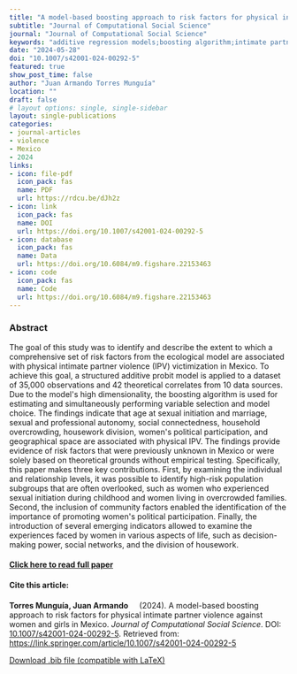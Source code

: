 ```yaml
---
title: "A model-based boosting approach to risk factors for physical intimate partner violence against women and girls in Mexico"
subtitle: "Journal of Computational Social Science" 
journal: "Journal of Computational Social Science" 
keywords: "additive regression models;boosting algorithm;intimate partner violence;physical violence;risk factors" 
date: "2024-05-28"
doi: "10.1007/s42001-024-00292-5"
featured: true
show_post_time: false
author: "Juan Armando Torres Munguía"
location: ""
draft: false
# layout options: single, single-sidebar
layout: single-publications
categories:
- journal-articles
- violence
- Mexico
- 2024
links:
- icon: file-pdf
  icon_pack: fas
  name: PDF
  url: https://rdcu.be/dJh2z 
- icon: link
  icon_pack: fas
  name: DOI
  url: https://doi.org/10.1007/s42001-024-00292-5
- icon: database
  icon_pack: fas
  name: Data
  url: https://doi.org/10.6084/m9.figshare.22153463
- icon: code
  icon_pack: fas
  name: Code
  url: https://doi.org/10.6084/m9.figshare.22153463
---
```

 


<h3 style="text-align: justify;"> Abstract </h3>
<p style="text-align: justify;"><p> The goal of this study was to identify and describe the extent to which a comprehensive set of risk factors from the ecological model are associated with physical intimate partner violence (IPV) victimization in Mexico. To achieve this goal, a structured additive probit model is applied to a dataset of 35,000 observations and 42 theoretical correlates from 10 data sources. Due to the model's high dimensionality, the boosting algorithm is used for estimating and simultaneously performing variable selection and model choice. The findings indicate that age at sexual initiation and marriage, sexual and professional autonomy, social connectedness, household overcrowding, housework division, women's political participation, and geographical space are associated with physical IPV. The findings provide evidence of risk factors that were previously unknown in Mexico or were solely based on theoretical grounds without empirical testing. Specifically, this paper makes three key contributions. First, by examining the individual and relationship levels, it was possible to identify high-risk population subgroups that are often overlooked, such as women who experienced sexual initiation during childhood and women living in overcrowded families. Second, the inclusion of community factors enabled the identification of the importance of promoting women's political participation. Finally, the introduction of several emerging indicators allowed to examine the experiences faced by women in various aspects of life, such as decision-making power, social networks, and the division of housework. </p></p>

<h4 style="text-align: justify;"><a href="https://link.springer.com/article/10.1007/s42001-024-00292-5" target="_blank"> Click here to read full paper </a></h4>

<h4 style="text-align: justify;">Cite this article: </h4>
<p style="text-align: justify;"><p><b>Torres Munguía, Juan Armando<a href="https://orcid.org/0000-0003-3432-6941" target="_blank"><img src="https://info.orcid.org/wp-content/uploads/2019/11/orcid_16x16.png" height="16" width="16" ></a></b> (2024). A model-based boosting approach to risk factors for physical intimate partner violence against women and girls in Mexico. <i>Journal of Computational Social Science</i>. DOI: <a href="https://link.springer.com/article/10.1007/s42001-024-00292-5" target="_blank">10.1007/s42001-024-00292-5</a>. Retrieved from: <a href="https://link.springer.com/article/10.1007/s42001-024-00292-5" target="_blank">https://link.springer.com/article/10.1007/s42001-024-00292-5</a></p></p>

<a href="cite.bib" download="cite.bib" class="button"> Download .bib file (compatible with LaTeX) </a>
